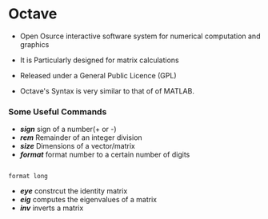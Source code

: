 Octave
=========
- Open Osurce interactive software system for numerical computation and graphics

- It is Particularly designed for matrix calculations

- Released under a General Public Licence (GPL) 

- Octave's Syntax is very similar to that of of MATLAB.

### Some Useful Commands

- ***sign*** sign of a number(+ or -)
- ***rem*** Remainder of an integer division
- ***size*** Dimensions of a vector/matrix
- ***format*** format number to a certain number of digits
<pre><code>
format long
</code></pre>

- ***eye*** constrcut the identity matrix
- ***eig*** computes the eigenvalues of a matrix
- ***inv*** inverts a matrix
